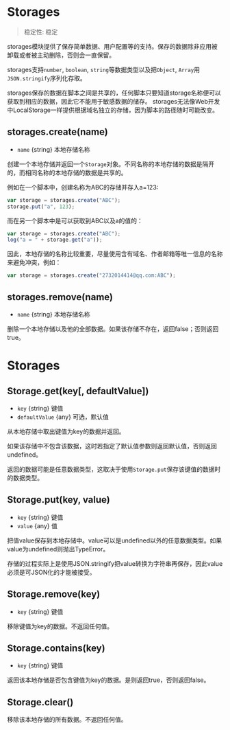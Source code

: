 # Storages

> 稳定性: 稳定

storages模块提供了保存简单数据、用户配置等的支持。保存的数据除非应用被卸载或者被主动删除，否则会一直保留。

storages支持`number`, `boolean`, `string`等数据类型以及把`Object`, `Array`用`JSON.stringify`序列化存取。

storages保存的数据在脚本之间是共享的，任何脚本只要知道storage名称便可以获取到相应的数据，因此它不能用于敏感数据的储存。
storages无法像Web开发中LocalStorage一样提供根据域名独立的存储，因为脚本的路径随时可能改变。

## storages.create(name)
* `name` {string} 本地存储名称

创建一个本地存储并返回一个`Storage`对象。不同名称的本地存储的数据是隔开的，而相同名称的本地存储的数据是共享的。

例如在一个脚本中，创建名称为ABC的存储并存入a=123:
```js
var storage = storages.create("ABC");
storage.put("a", 123);
```
而在另一个脚本中是可以获取到ABC以及a的值的：
```js
var storage = storages.create("ABC");
log("a = " + storage.get("a"));
```

因此，本地存储的名称比较重要，尽量使用含有域名、作者邮箱等唯一信息的名称来避免冲突，例如：
```js
var storage = storages.create("2732014414@qq.com:ABC");
```

## storages.remove(name)
* `name` {string} 本地存储名称

删除一个本地存储以及他的全部数据。如果该存储不存在，返回false；否则返回true。

# Storages

## Storage.get(key[, defaultValue])
* `key` {string} 键值
* `defaultValue` {any} 可选，默认值

从本地存储中取出键值为key的数据并返回。

如果该存储中不包含该数据，这时若指定了默认值参数则返回默认值，否则返回undefined。

返回的数据可能是任意数据类型，这取决于使用`Storage.put`保存该键值的数据时的数据类型。

## Storage.put(key, value)
* `key` {string} 键值
* `value` {any} 值

把值value保存到本地存储中。value可以是undefined以外的任意数据类型。如果value为undefined则抛出TypeError。

存储的过程实际上是使用JSON.stringify把value转换为字符串再保存，因此value必须是可JSON化的才能被接受。

## Storage.remove(key)
* `key` {string} 键值

移除键值为key的数据。不返回任何值。

## Storage.contains(key)
* `key` {string} 键值

返回该本地存储是否包含键值为key的数据。是则返回true，否则返回false。

## Storage.clear()

移除该本地存储的所有数据。不返回任何值。